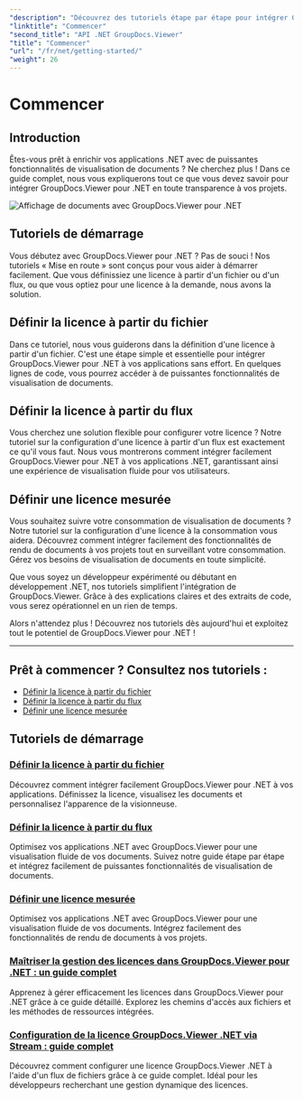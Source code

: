 ```yaml
---
"description": "Découvrez des tutoriels étape par étape pour intégrer GroupDocs.Viewer pour .NET de manière transparente à vos applications. Apprenez à définir des licences et à personnaliser l'apparence de la visionneuse."
"linktitle": "Commencer"
"second_title": "API .NET GroupDocs.Viewer"
"title": "Commencer"
"url": "/fr/net/getting-started/"
"weight": 26
---
```


# Commencer


## Introduction

Êtes-vous prêt à enrichir vos applications .NET avec de puissantes fonctionnalités de visualisation de documents ? Ne cherchez plus ! Dans ce guide complet, nous vous expliquerons tout ce que vous devez savoir pour intégrer GroupDocs.Viewer pour .NET en toute transparence à vos projets.

![Affichage de documents avec GroupDocs.Viewer pour .NET](/viewer/getting-started/image.png)

## Tutoriels de démarrage

Vous débutez avec GroupDocs.Viewer pour .NET ? Pas de souci ! Nos tutoriels « Mise en route » sont conçus pour vous aider à démarrer facilement. Que vous définissiez une licence à partir d'un fichier ou d'un flux, ou que vous optiez pour une licence à la demande, nous avons la solution.

## Définir la licence à partir du fichier

Dans ce tutoriel, nous vous guiderons dans la définition d'une licence à partir d'un fichier. C'est une étape simple et essentielle pour intégrer GroupDocs.Viewer pour .NET à vos applications sans effort. En quelques lignes de code, vous pourrez accéder à de puissantes fonctionnalités de visualisation de documents.

## Définir la licence à partir du flux

Vous cherchez une solution flexible pour configurer votre licence ? Notre tutoriel sur la configuration d'une licence à partir d'un flux est exactement ce qu'il vous faut. Nous vous montrerons comment intégrer facilement GroupDocs.Viewer pour .NET à vos applications .NET, garantissant ainsi une expérience de visualisation fluide pour vos utilisateurs.

## Définir une licence mesurée

Vous souhaitez suivre votre consommation de visualisation de documents ? Notre tutoriel sur la configuration d'une licence à la consommation vous aidera. Découvrez comment intégrer facilement des fonctionnalités de rendu de documents à vos projets tout en surveillant votre consommation. Gérez vos besoins de visualisation de documents en toute simplicité.

Que vous soyez un développeur expérimenté ou débutant en développement .NET, nos tutoriels simplifient l'intégration de GroupDocs.Viewer. Grâce à des explications claires et des extraits de code, vous serez opérationnel en un rien de temps.

Alors n'attendez plus ! Découvrez nos tutoriels dès aujourd'hui et exploitez tout le potentiel de GroupDocs.Viewer pour .NET !

---

## Prêt à commencer ? Consultez nos tutoriels :

- [Définir la licence à partir du fichier](./set-license-from-file/)
- [Définir la licence à partir du flux](./set-license-from-stream/)
- [Définir une licence mesurée](./set-metered-license/)

## Tutoriels de démarrage
### [Définir la licence à partir du fichier](./set-license-from-file/)
Découvrez comment intégrer facilement GroupDocs.Viewer pour .NET à vos applications. Définissez la licence, visualisez les documents et personnalisez l'apparence de la visionneuse.
### [Définir la licence à partir du flux](./set-license-from-stream/)
Optimisez vos applications .NET avec GroupDocs.Viewer pour une visualisation fluide de vos documents. Suivez notre guide étape par étape et intégrez facilement de puissantes fonctionnalités de visualisation de documents.
### [Définir une licence mesurée](./set-metered-license/)
Optimisez vos applications .NET avec GroupDocs.Viewer pour une visualisation fluide de vos documents. Intégrez facilement des fonctionnalités de rendu de documents à vos projets.
### [Maîtriser la gestion des licences dans GroupDocs.Viewer pour .NET : un guide complet](./groupdocs-viewer-license-management-net/)
Apprenez à gérer efficacement les licences dans GroupDocs.Viewer pour .NET grâce à ce guide détaillé. Explorez les chemins d'accès aux fichiers et les méthodes de ressources intégrées.
### [Configuration de la licence GroupDocs.Viewer .NET via Stream : guide complet](./groupdocs-viewer-net-license-stream-setup-guide/)
Découvrez comment configurer une licence GroupDocs.Viewer .NET à l'aide d'un flux de fichiers grâce à ce guide complet. Idéal pour les développeurs recherchant une gestion dynamique des licences.